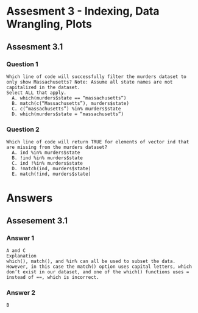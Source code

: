 # Assesment 3 - Indexing, Data Wrangling, Plots

## Assesment 3.1

### Question 1
    Which line of code will successfully filter the murders dataset to only show Massachusetts? Note: Assume all state names are not capitalized in the dataset.
    Select ALL that apply.
      A. which(murders$state == “massachusetts”)
      B. match(c(“Massachusetts”), murders$state)
      C. c(“massachusetts”) %in% murders$state
      D. which(murders$state = “massachusetts”)

### Question 2
    Which line of code will return TRUE for elements of vector ind that are missing from the murders dataset?
      A. ind %in% murders$state
      B. !ind %in% murders$state
      C. ind !%in% murders$state
      D. !match(ind, murders$state)
      E. match(!ind, murders$state)


# Answers

## Assesement 3.1

### Answer 1
    A and C
    Explanation
    which(), match(), and %in% can all be used to subset the data. However, in this case the match() option uses capital letters, which don’t exist in our dataset, and one of the which() functions uses = instead of ==, which is incorrect.

### Answer 2
    B

